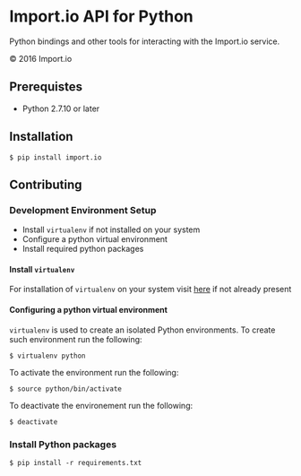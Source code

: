 Import.io API for Python
========================

Python bindings and other tools for interacting with the Import.io service.

© 2016 Import.io

Prerequistes
------------

- Python 2.7.10 or later

Installation
------------

```
$ pip install import.io
```

Contributing
------------

### Development Environment Setup

- Install `virtualenv` if not installed on your system
- Configure a python virtual environment
- Install required python packages

#### Install `virtualenv`

For installation of `virtualenv` on your system visit [here](https://virtualenv.pypa.io/en/stable/installation/)
if not already present

#### Configuring a python virtual environment

`virtualenv` is used to create an isolated Python environments. To create such environment run the following:

```
$ virtualenv python
```

To activate the environment run the following:

```
$ source python/bin/activate
```

To deactivate the environement run the following:

```
$ deactivate
```

### Install Python packages

```
$ pip install -r requirements.txt
```
